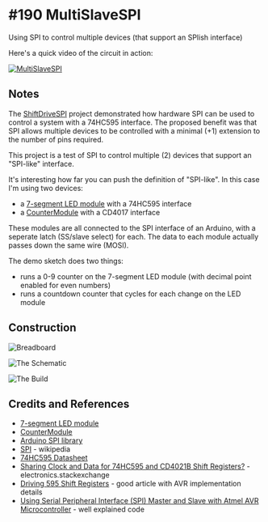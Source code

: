 # #190 MultiSlaveSPI

Using SPI to control multiple devices (that support an SPIish interface)

Here's a quick video of the circuit in action:

[![MultiSlaveSPI](https://img.youtube.com/vi/t2ncYWxmPbo/0.jpg)](https://www.youtube.com/watch?v=t2ncYWxmPbo)


## Notes

The [ShiftDriveSPI](../LED7Segment/ShiftDriveSPI) project demonstrated how hardware SPI can be used to control a system with a 74HC595 interface. The proposed benefit was that SPI allows multiple devices to be controlled with a minimal (+1) extension to the number of pins required.

This project is a test of SPI to control multiple (2) devices that support an "SPI-like" interface.

It's interesting how far you can push the definition of "SPI-like". In this case I'm using two devices:

* a [7-segment LED module](../LED7Segment/ShiftDriveModule) with a 74HC595 interface
* a [CounterModule](../CounterModule) with a CD4017 interface

These modules are all connected to the SPI interface of an Arduino, with a seperate latch (SS/slave select) for each.
The data to each module actually passes down the same wire (MOSI).

The demo sketch does two things:
* runs a 0-9 counter on the 7-segment LED module (with decimal point enabled for even numbers)
* runs a countdown counter that cycles for each change on the LED module

## Construction

![Breadboard](./assets/MultiSlaveSPI_bb.jpg?raw=true)

![The Schematic](./assets/MultiSlaveSPI_schematic.jpg?raw=true)

![The Build](./assets/MultiSlaveSPI_build.jpg?raw=true)

## Credits and References
* [7-segment LED module](../LED7Segment/ShiftDriveModule)
* [CounterModule](../CounterModule)
* [Arduino SPI library](https://www.arduino.cc/en/Reference/SPI)
* [SPI](https://en.wikipedia.org/wiki/Serial_Peripheral_Interface_Bus) - wikipedia
* [74HC595 Datasheet](https://www.futurlec.com/74HC/74HC595.shtml)
* [Sharing Clock and Data for 74HC595 and CD4021B Shift Registers?](http://electronics.stackexchange.com/questions/122520/sharing-clock-and-data-for-74hc595-and-cd4021b-shift-registers) - electronics.stackexchange
* [Driving 595 Shift Registers](http://www.appelsiini.net/2012/driving-595-shift-registers) - good article with AVR implementation details
* [Using Serial Peripheral Interface (SPI) Master and Slave with Atmel AVR Microcontroller](http://www.ermicro.com/blog/?p=1050) - well explained code


